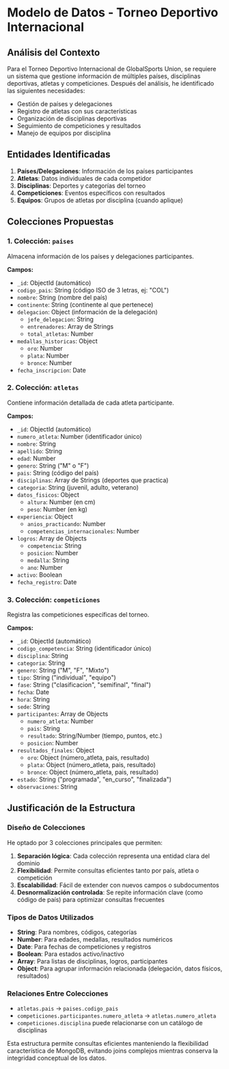 # Modelo de Datos - Torneo Deportivo Internacional

## Análisis del Contexto

Para el Torneo Deportivo Internacional de GlobalSports Union, se requiere un sistema que gestione información de múltiples países, disciplinas deportivas, atletas y competiciones. Después del análisis, he identificado las siguientes necesidades: 

- Gestión de países y delegaciones
- Registro de atletas con sus características
- Organización de disciplinas deportivas
- Seguimiento de competiciones y resultados
- Manejo de equipos por disciplina

## Entidades Identificadas

1. **Países/Delegaciones**: Información de los países participantes
2. **Atletas**: Datos individuales de cada competidor
3. **Disciplinas**: Deportes y categorías del torneo
4. **Competiciones**: Eventos específicos con resultados
5. **Equipos**: Grupos de atletas por disciplina (cuando aplique)

## Colecciones Propuestas

### 1. Colección: `paises`
Almacena información de los países y delegaciones participantes.

**Campos:**
- `_id`: ObjectId (automático)
- `codigo_pais`: String (código ISO de 3 letras, ej: "COL")
- `nombre`: String (nombre del país)
- `continente`: String (continente al que pertenece)
- `delegacion`: Object (información de la delegación)
  - `jefe_delegacion`: String
  - `entrenadores`: Array de Strings
  - `total_atletas`: Number
- `medallas_historicas`: Object
  - `oro`: Number
  - `plata`: Number
  - `bronce`: Number
- `fecha_inscripcion`: Date

### 2. Colección: `atletas`
Contiene información detallada de cada atleta participante.

**Campos:**
- `_id`: ObjectId (automático)
- `numero_atleta`: Number (identificador único)
- `nombre`: String
- `apellido`: String
- `edad`: Number
- `genero`: String ("M" o "F")
- `pais`: String (código del país)
- `disciplinas`: Array de Strings (deportes que practica)
- `categoria`: String (juvenil, adulto, veterano)
- `datos_fisicos`: Object
  - `altura`: Number (en cm)
  - `peso`: Number (en kg)
- `experiencia`: Object
  - `anios_practicando`: Number
  - `competencias_internacionales`: Number
- `logros`: Array de Objects
  - `competencia`: String
  - `posicion`: Number
  - `medalla`: String
  - `ano`: Number
- `activo`: Boolean
- `fecha_registro`: Date

### 3. Colección: `competiciones`
Registra las competiciones específicas del torneo.

**Campos:**
- `_id`: ObjectId (automático)
- `codigo_competencia`: String (identificador único)
- `disciplina`: String
- `categoria`: String
- `genero`: String ("M", "F", "Mixto")
- `tipo`: String ("individual", "equipo")
- `fase`: String ("clasificacion", "semifinal", "final")
- `fecha`: Date
- `hora`: String
- `sede`: String
- `participantes`: Array de Objects
  - `numero_atleta`: Number
  - `pais`: String
  - `resultado`: String/Number (tiempo, puntos, etc.)
  - `posicion`: Number
- `resultados_finales`: Object
  - `oro`: Object (número_atleta, pais, resultado)
  - `plata`: Object (número_atleta, pais, resultado)
  - `bronce`: Object (número_atleta, pais, resultado)
- `estado`: String ("programada", "en_curso", "finalizada")
- `observaciones`: String

## Justificación de la Estructura

### Diseño de Colecciones
He optado por 3 colecciones principales que permiten:

1. **Separación lógica**: Cada colección representa una entidad clara del dominio
2. **Flexibilidad**: Permite consultas eficientes tanto por país, atleta o competición
3. **Escalabilidad**: Fácil de extender con nuevos campos o subdocumentos
4. **Desnormalización controlada**: Se repite información clave (como código de país) para optimizar consultas frecuentes

### Tipos de Datos Utilizados
- **String**: Para nombres, códigos, categorías
- **Number**: Para edades, medallas, resultados numéricos
- **Date**: Para fechas de competiciones y registros
- **Boolean**: Para estados activo/inactivo
- **Array**: Para listas de disciplinas, logros, participantes
- **Object**: Para agrupar información relacionada (delegación, datos físicos, resultados)

### Relaciones Entre Colecciones
- `atletas.pais` → `paises.codigo_pais`
- `competiciones.participantes.numero_atleta` → `atletas.numero_atleta`
- `competiciones.disciplina` puede relacionarse con un catálogo de disciplinas

Esta estructura permite consultas eficientes manteniendo la flexibilidad característica de MongoDB, evitando joins complejos mientras conserva la integridad conceptual de los datos.